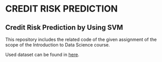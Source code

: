 # CREDIT RISK PREDICTION

## Credit Risk Prediction by Using SVM

This repository includes the related code of the given assignment of the scope of the Introduction to Data Science course. 

Used dataset can be found in [here](kaggle.com/arunavgautam/credit-risk-prediction-by-univai-hackathon).
